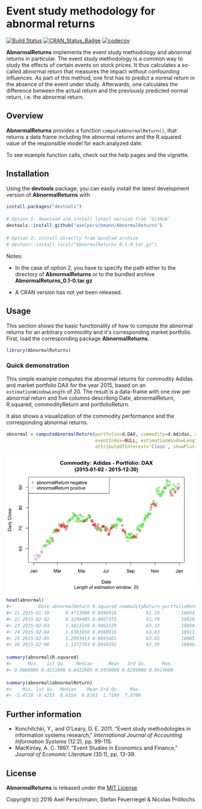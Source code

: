 
<!-- README.md is generated from README.Rmd. Please edit that file -->
Event study methodology for abnormal returns
============================================

[![Build Status](https://travis-ci.com/axelperschmann/AbnormalReturns.svg?token=Kjpsd3qrCAyMxmV9vstj&branch=master)](https://travis-ci.com/axelperschmann/AbnormalReturns) [![CRAN\_Status\_Badge](http://www.r-pkg.org/badges/version/AbnormalReturns)](https://cran.r-project.org/package=AbnormalReturns) [![codecov](https://codecov.io/gh/axelperschmann/AbnormalReturns/branch/master/graph/badge.svg?token=2aoNCDfAgT)](https://codecov.io/gh/axelperschmann/AbnormalReturns)

**AbnormalReturns** implements the event study methodology and abnormal returns in particular. The event study methodology is a common way to study the effects of certain events on stock prices. It thus calculates a so-called abnormal return that measures the impact without confounding influences. As part of this method, one first has to predict a normal return in the absence of the event under study. Afterwards, one calculates the difference between the actual return and the previously predicted normal return, i.e. the abnormal return.

Overview
--------

**AbnormalReturns** provides a function `computeAbnormalReturn()`, that returns a data frame including the abnormal returns and the R.squared value of the responsible model for each analyzed date.

To see example function calls, check out the help pages and the vignette.

Installation
------------

Using the **devtools** package, you can easily install the latest development version of **AbnormalReturns** with

``` r
install.packages("devtools")

# Option 1: download and install latest version from ‘GitHub’
devtools::install_github("axelperschmann/AbnormalReturns")

# Option 2: install directly from bundled archive
# devtoos::install_local("AbnormalReturns_0.1-0.tar.gz")
```

Notes:

-   In the case of option 2, you have to specify the path either to the directory of **AbnormalReturns** or to the bundled archive **AbnormalReturns\_0.1-0.tar.gz**

-   A CRAN version has not yet been released.

Usage
-----

This section shows the basic functionality of how to compute the abnormal returns for an arbitrary commodity and it's corresponding market portfolio. First, load the corresponding package **AbnormalReturns**.

``` r
library(AbnormalReturns)
```

### Quick demonstration

This simple example computes the abnormal returns for commodity Adidas and market portfolio DAX for the year 2015, based on an `estimationWindowLength` of 20. The result is a data-frame with one row per abnormal return and five columns describing Date, abnormalReturn, R.squared, commodityReturn and portfolioReturn.

It also shows a visualization of the commodity performance and the corresponding abnormal returns.

``` r
abnormal = computeAbnormalReturn(portfolio=d.DAX, commodity=d.Adidas, regressionType='OLS',
                                 eventIndex=NULL, estimationWindowLength=20,
                                 attributeOfInterest='Close', showPlot=TRUE)
```

![](README-unnamed-chunk-4-1.png)

``` r
head(abnormal)
#>          Date abnormalReturn R.squared commodityReturn portfolioReturn
#> 21 2015-01-30      0.4713908 0.8986916           61.19        10694.32
#> 22 2015-02-02      0.3299405 0.9057373           61.79        10828.01
#> 23 2015-02-03      1.4813249 0.9061129           63.33        10890.95
#> 24 2015-02-04      1.6381956 0.8960916           63.83        10911.32
#> 25 2015-02-05      1.2093413 0.8893401           63.65        10905.41
#> 26 2015-02-06      1.1372783 0.8958292           63.39        10846.39

summary(abnormal$R.squared)
#>      Min.   1st Qu.    Median      Mean   3rd Qu.      Max. 
#> 0.0000006 0.4211000 0.6432000 0.5959000 0.8299000 0.9614000

summary(abnormal$abnormalReturn)
#>    Min. 1st Qu.  Median    Mean 3rd Qu.    Max. 
#> -3.4720 -0.4255  0.6554  0.8161  1.7180  7.0700
```

Further information
-------------------

-   Konchitchki, Y., and O'Leary, D. E. 2011. "Event study methodologies in information systems research," *International Journal of Accounting Information Systems* (12:2), pp. 99-115.
-   MacKinlay, A. C. 1997. "Event Studies in Economics and Finance," *Journal of Economic Literature* (35:1), pp. 13-39.

License
-------

**AbnormalReturns** is released under the [MIT License](https://opensource.org/licenses/MIT)

Copyright (c) 2016 Axel Perschmann, Stefan Feuerriegel & Nicolas Pröllochs
